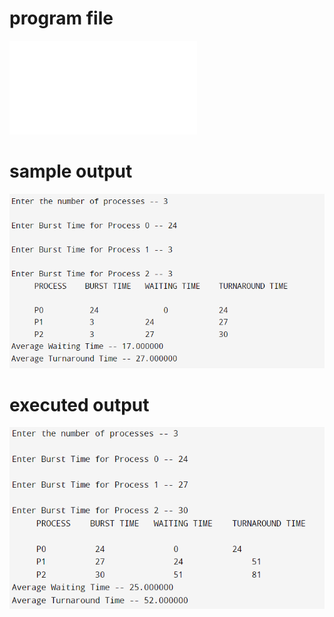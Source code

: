# program file
![program file](1a.c)

# sample output
![program file](sampleoutput.png)

# executed output
![program file](exeoutput.png)
